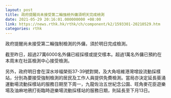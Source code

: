 ```yaml
---
layout: post
title: 政府提醒尚未接受第二輪強檢外傭須明天完成檢測
date: 2021-05-29 20:16:01.000000000 +08:00
link: https://news.rthk.hk/rthk/ch/component/k2/1593301-20210529.htm
categories: rthk
---
```


政府提醒尚未接受第二輪強制檢測的外傭，須於明日完成檢測。

截至昨日，超過27萬6000名外傭已經採樣或提交樣本。超過1萬名外傭已預約在本周末在社區檢測中心接受檢測。

另外，政府明日會在深水埗福榮街37-39號對開，及大角咀維港灣增設流動採樣站，分別為要接受強制檢測的居民及工作人員提供免費檢測。當局亦決定延長葵涌運動場流動採樣站的服務日期至下周一，九龍佐治五世紀念公園、旺角麥花臣遊樂場及油麻地鴉打街臨時遊樂場流動採樣站的服務日期，則延長至下月13日。
